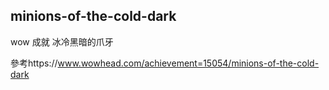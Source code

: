 ## minions-of-the-cold-dark

wow 成就 冰冷黑暗的爪牙

參考https://www.wowhead.com/achievement=15054/minions-of-the-cold-dark
